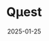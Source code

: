 ---
title: "Qμest"
type: landing
date: 2025-01-25
draft: false

sections:
  - block: hero
    content:
      title: "Qμe[st] research"
      #text: '<span class="text-xl">*Quantitative Ecology in Space and Time*</span>'
      text: | 
        <span class="text-xl">*Quantitative Ecology in Space and Time*</span>
        
        ‎ 
        ‎ 
        ‎‎ 
        ‎ 
        <img src='media/badge_kentucki.png?v=F' alt='Plethodon kentucki' class='w-32 h-auto mx-auto' style='width: 300px; height: auto;'>
      primary_action:
        text: Download CV
        url: https://drive.google.com/uc?export=download&id=1e5f2qbiZPzhd-X-9LTDRnaQINNVB2qTd
      secondary_action:
        text: See publications
        url: https://www.alexbaecher.com/publication/
      announcement:
        text: "🚨 **New publication!!!**:"
        link:
          text: "Baecher et al. (2025) Science of the Total Environment"
          url: https://drive.google.com/uc?export=download&id=18iC6ef6CvYbGusfIGgnw7IqjyQgmNUsc
    design:
      background:
        image:
          filename: log_alt.jpg
          filters:
            brightness: 0.5
          size: cover
          position: center
          parallax: true
          text_color_light: true

  - block: resume-biography
    content:
      username: admin
      # To link to a file, upload it to your `static/uploads/` folder
      #button:
        #url: https://drive.google.com/uc?export=download&id=1Jv5yOvpoKRwAvArEevDI2y3ve5ppkcDL
    design:
        #filename: 'log_cropped.jpg'
      biography:
        style: ''

  - block: markdown
    content:
      title: "Education"
      text: |
        **Ph.D., Interdisciplinary Ecology** | University of Florida (2024)
         - *Fellowship:* Doctoral Preeminence Research Fellowship
         - [Scheffers lab](https://www.schefferslab.com/) (Dept. Wildlife Ecology and Conservation) 

        **M.Sc., Biology** | Eastern Kentucky University (2017)
         - *Teaching Assistant*: Human Anatomy
         - [Richter lab](https://richterlab.weebly.com/) (Dept. Biology) 

        **B.Sc., Biology** | University of Arkansas (2014)
         - *Research Assistant*
         - [Willson lab](https://www.willsonlab.com/) (Dept. Biology) 


  - block: experience
    content:
      username: admin
    design:
      date_format: 'January 2006'

  - block: collection
    content:
      title: "Research" 
      count: 5
      archive:
        enable: true
        text: "See all projects →"
        link: project/
      filters:
        folders:
          - project
    design:
      view: card
      columns: 2

  - block: collection
    content:
      title: "Publications (since 2024)"
      count: 6
      archive:
        enable: true
        text: "See all publications →"
        link: publication/
      filters:
        folders:
          - publication
    design:
      view: citation
      columns: 2

  - block: collection
    content:
      title: "Select talks"
      count: 3
      archive:
        enable: true
        text: "See all talks →"
        link: talk/
      filters:
        folders:
          - talk
    design:
      view: card
      columns: 2

  - block: collection
    content:
      title: "R sandbox: 📊 Coding Tutorials"
      subtitle: "Data science tutorials and R programming guides"
      count: 2
      archive:
        enable: true
        text: "See all tutorials →"
        link: "post/"
      filters:
        folders:
          - post
    design:
      view: card
      columns: 2

  - block: markdown
    content:
      title: "Teaching & Mentoring"
      text: |

        Whether in a classroom or lab, teaching must be student-centered, holistic, and equitable. By  fostering a supportive, engaging environment and recognizing all of students’ needs  (educational, emotional, and biological), I empower students to demonstrate mastery or seek additional support as needed—an approach known to increase success and enhance well-being.

        <div class="grid grid-cols-1 md:grid-cols-2 gap-6">
          <div>
            <h3>Teaching Philosophy: </h3>
            <p> 
        Evidence-based strategies: 

         - inquiry-based learning through real-world problem-solving

         - hands-on, experiential activities (in the classroom, lab, or field)

         - active learning exercises (e.g., case studies and debates)

         </p>
        </div>
          <div>
            <h3>Mentoring Philosophy:</h3>
            <p>

         Key practices:

         - align students’ academic progress with personal goals and well-being

         - foster independent problem-solving by providing space to explore and reflect

         - encourage outside collaboration and/or mentorship

         </p>
        </div>
        </div>

         ## Student Outcomes
        My students have gone on to pursue careers in academia, state/federal agencies, and the private sector:
        - **Career progression:** 7 students pursued or completed MS (5) and PhD (2) programs and credit my mentorship in shaping their career trajectory
        - **Academic output:** 15 conference presentations, 2 undergraduate theses, and 4 peer-reviewed publications

        ## Recent courses

        ### **Environmental Science** | University of Florida
        *Senior-level course | 2022 -- 2024*
        <img src="/media/EVS_3000L_pic_collage.png" alt="EVS 3000L collage" style="width: 1000px; height: auto;">
        
        A course covering population ecology, habitat management, and conservation strategies for wildlife species. Students learn to apply quantitative methods to real conservation problems.
        
        - **Topics**: Land management, Climate science, social-ecological systems, environmental justice, sustainability, invasive species
        - **Methods**: R programming, GIS analysis, field techniques, technical writing, science communication
        - **Enrollment**: 12 students
        
        [Syllabus (PDF)](https://drive.google.com/file/d/1oqrRQFm-8x6X6gH7MzmizIdZpZrwe3jG/view?usp=sharing) | Teaching R: [pt 1](https://www.alexbaecher.com/post/r-intro/) & [pt 2](https://www.alexbaecher.com/post/r-intro-pt2/)

        ### **Landscape Connectivity Modeling** | Professional workshop
        *Intensive workshop | Spring 2024*

        Hands-on workshop teaching cutting-edge methods for modeling animal movement and landscape connectivity using circuit theory and spatial absorbing Markov chains.
        
        - **Software**: R, Circuitscape, SAMC package
        - **Participants**: 40 researchers from 15 institutions
        - **Focus**: Theory, implementation, and interpretation
        
        [Workshop Materials](https://github.com/your-repo) | [Video Lectures](#) | [Practice Datasets](#)

        ## Select Guest Lectures & Workshops

        - **Salamander Conservation in the Southeastern USA** - University of Florida (Spring 2020)
        - **Connectivity for Species Redistribution** - University of Florida (Spring 2020) 
        - **Expert Elicitation for Invasive Species Management** - University of Florida (2023)
        - **SAMC Connectivity Modeling** - Species on the Move Conference (2023)

        ## Resources: 
        See my **R sandbox** for a 2-part tutorial on R coding:
          - [**Part 1:**](https://www.alexbaecher.com/post/r-intro/)
            - Using functions
            - Help functions
            - Vectors
            - Sequences
            - Data frames
          - [**Part 2:**](https://www.alexbaecher.com/post/r-intro-pt2/)
            - read data from a csv file
            - manipulate a data set
            - join multiple data sets
            - plot data
            - animate figures
            - create for loops

    design:
      columns: '1'
      spacing:
        padding: ["40px", "0", "40px", "0"]
      background:
        color: ''
        text_color_light: false
---